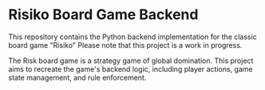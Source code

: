 # Risiko Board Game Backend
This repository contains the Python backend implementation for the classic board game "Risiko" Please note that this project is a work in progress.


The Risk board game is a strategy game of global domination. This project aims to recreate the game's backend logic, including player actions, game state management, and rule enforcement.
